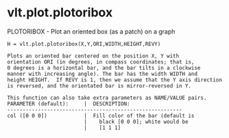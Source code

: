# vlt.plot.plotoribox

  PLOTORIBOX - Plot an oriented box (as a patch) on a graph 
  
    H = vlt.plot.plotoribox(X,Y,ORI,WIDTH,HEIGHT,REVY)
 
    Plots an oriented bar centered on the position X, Y with
    orientation ORI (in degrees, in compass coordinates; that is,
    0 degrees is a horizontal bar, and the bar tilts in a clockwise
    manner with increasing angle). The bar has the width WIDTH and
    height HEIGHT.  If REVY is 1, then we assume that the Y axis direction
    is reversed, and the orientated bar is mirror-reversed in Y.
 
    This function can also take extra parameters as NAME/VALUE pairs.
    PARAMETER (default):     |  DESCRIPTION:
    ---------------------------------------------------------
    col ([0 0 0])            |  Fill color of the bar (default is
                             |    black [0 0 0]; white would be
                             |    [1 1 1]
